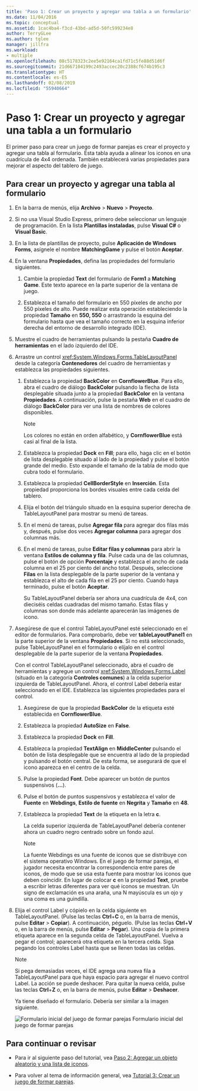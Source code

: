 ```yaml
---
title: 'Paso 1: Crear un proyecto y agregar una tabla a un formulario'
ms.date: 11/04/2016
ms.topic: conceptual
ms.assetid: 1cac4ba4-f3cd-43bd-ad5d-50fc599234e8
author: TerryGLee
ms.author: tglee
manager: jillfra
ms.workload:
- multiple
ms.openlocfilehash: 08c5178323c2ee5e92164ca1fd71c5fe88d51d6f
ms.sourcegitcommit: 21d667104199c2493accec20c2388cf674b195c3
ms.translationtype: HT
ms.contentlocale: es-ES
ms.lasthandoff: 02/08/2019
ms.locfileid: "55940664"
---
```

# <a name="step-1-create-a-project-and-add-a-table-to-your-form"></a>Paso 1: Crear un proyecto y agregar una tabla a un formulario

El primer paso para crear un juego de formar parejas es crear el proyecto y agregar una tabla al formulario. Esta tabla ayuda a alinear los iconos en una cuadrícula de 4x4 ordenada. También establecerá varias propiedades para mejorar el aspecto del tablero de juego.

## <a name="to-create-a-project-and-add-a-table-to-your-form"></a>Para crear un proyecto y agregar una tabla al formulario

1. En la barra de menús, elija **Archivo** > **Nuevo** > **Proyecto**.

2. Si no usa Visual Studio Express, primero debe seleccionar un lenguaje de programación. En la lista **Plantillas instaladas**, pulse **Visual C#** o **Visual Basic**.

3. En la lista de plantillas de proyecto, pulse **Aplicación de Windows Forms**, asígnele el nombre **MatchingGame** y pulse el botón **Aceptar**.

4. En la ventana **Propiedades**, defina las propiedades del formulario siguientes.

   1.  Cambie la propiedad **Text** del formulario de **Form1** a **Matching Game**. Este texto aparece en la parte superior de la ventana de juego.

   2.  Establezca el tamaño del formulario en 550 píxeles de ancho por 550 píxeles de alto. Puede realizar esta operación estableciendo la propiedad **Tamaño** en **550, 550** o arrastrando la esquina del formulario hasta que vea el tamaño correcto en la esquina inferior derecha del entorno de desarrollo integrado (IDE).

5. Muestre el cuadro de herramientas pulsando la pestaña **Cuadro de herramientas** en el lado izquierdo del IDE.

6. Arrastre un control <xref:System.Windows.Forms.TableLayoutPanel> desde la categoría **Contenedores** del cuadro de herramientas y establezca las propiedades siguientes.

   1. Establezca la propiedad **BackColor** en **CornflowerBlue**. Para ello, abra el cuadro de diálogo **BackColor** pulsando la flecha de lista desplegable situada junto a la propiedad **BackColor** en la ventana **Propiedades**.  A continuación, pulse la pestaña **Web** en el cuadro de diálogo **BackColor** para ver una lista de nombres de colores disponibles.

      > [!NOTE]
      > Los colores no están en orden alfabético, y **CornflowerBlue** está casi al final de la lista.

   2. Establezca la propiedad **Dock** en **Fill**; para ello, haga clic en el botón de lista desplegable situado al lado de la propiedad y pulse el botón grande del medio. Esto expande el tamaño de la tabla de modo que cubra todo el formulario.

   3. Establezca la propiedad **CellBorderStyle** en **Inserción**. Esta propiedad proporciona los bordes visuales entre cada celda del tablero.

   4. Elija el botón del triángulo situado en la esquina superior derecha de TableLayoutPanel para mostrar su menú de tareas.

   5. En el menú de tareas, pulse **Agregar fila** para agregar dos filas más y, después, pulse dos veces **Agregar columna** para agregar dos columnas más.

   6. En el menú de tareas, pulse **Editar filas y columnas** para abrir la ventana **Estilos de columna y fila**. Pulse cada una de las columnas, pulse el botón de opción **Porcentaje** y establezca el ancho de cada columna en el 25 por ciento del ancho total. Después, seleccione **Filas** en la lista desplegable de la parte superior de la ventana y establezca el alto de cada fila en el 25 por ciento. Cuando haya terminado, pulse el botón **Aceptar**.

      Su TableLayoutPanel debería ser ahora una cuadrícula de 4x4, con dieciséis celdas cuadradas del mismo tamaño. Estas filas y columnas son donde más adelante aparecerán las imágenes de icono.

7. Asegúrese de que el control TableLayoutPanel esté seleccionado en el editor de formularios. Para comprobarlo, debe ver **tableLayoutPanel1** en la parte superior de la ventana **Propiedades**. Si no está seleccionado, pulse TableLayoutPanel en el formulario o elíjalo en el control desplegable de la parte superior de la ventana **Propiedades**.

    Con el control TableLayoutPanel seleccionado, abra el cuadro de herramientas y agregue un control <xref:System.Windows.Forms.Label> (situado en la categoría **Controles comunes**) a la celda superior izquierda de TableLayoutPanel. Ahora, el control Label debería estar seleccionado en el IDE. Establezca las siguientes propiedades para el control.

   1.  Asegúrese de que la propiedad **BackColor** de la etiqueta esté establecida en **CornflowerBlue**.

   2.  Establezca la propiedad **AutoSize** en **False**.

   3.  Establezca la propiedad **Dock** en **Fill**.

   4.  Establezca la propiedad **TextAlign** en **MiddleCenter** pulsando el botón de lista desplegable que se encuentra al lado de la propiedad y pulsando el botón central. De esta forma, se asegurará de que el icono aparezca en el centro de la celda.

   5.  Pulse la propiedad **Font**. Debe aparecer un botón de puntos suspensivos (**…**).

   6.  Pulse el botón de puntos suspensivos y establezca el valor de **Fuente** en **Webdings**, **Estilo de fuente** en **Negrita** y **Tamaño** en **48**.

   7.  Establezca la propiedad **Text** de la etiqueta en la letra **c**.

        La celda superior izquierda de TableLayoutPanel debería contener ahora un cuadro negro centrado sobre un fondo azul.

       > [!NOTE]
       > La fuente Webdings es una fuente de iconos que se distribuye con el sistema operativo Windows. En el juego de formar parejas, el jugador necesita encontrar la correspondencia entre pares de iconos, de modo que se usa esta fuente para mostrar los iconos que deben coincidir. En lugar de colocar **c** en la propiedad **Text**, pruebe a escribir letras diferentes para ver qué iconos se muestran. Un signo de exclamación es una araña, una N mayúscula es un ojo y una coma es una guindilla.

8. Elija el control Label y cópielo en la celda siguiente en TableLayoutPanel. (Pulse las teclas **Ctrl**+**C** o, en la barra de menús, pulse **Editar** > **Copiar**). A continuación, péguelo. (Pulse las teclas **Ctrl**+**V** o, en la barra de menús, pulse **Editar** > **Pegar**). Una copia de la primera etiqueta aparece en la segunda celda de TableLayoutPanel. Vuelva a pegar el control; aparecerá otra etiqueta en la tercera celda. Siga pegando los controles Label hasta que se llenen todas las celdas.

   > [!NOTE]
   > Si pega demasiadas veces, el IDE agrega una nueva fila a TableLayoutPanel para que haya espacio para agregar el nuevo control Label. La acción se puede deshacer. Para quitar la nueva celda, pulse las teclas **Ctrl**+**Z** o, en la barra de menús, pulse **Editar** > **Deshacer**.

    Ya tiene diseñado el formulario. Debería ser similar a la imagen siguiente.

    ![Formulario inicial del juego de formar parejas](../ide/media/express_tut4step1.png) Formulario inicial del juego de formar parejas

## <a name="to-continue-or-review"></a>Para continuar o revisar

-   Para ir al siguiente paso del tutorial, vea [Paso 2: Agregar un objeto aleatorio y una lista de iconos](../ide/step-2-add-a-random-object-and-a-list-of-icons.md).

-   Para volver al tema de información general, vea [Tutorial 3: Crear un juego de formar parejas](../ide/tutorial-3-create-a-matching-game.md).

